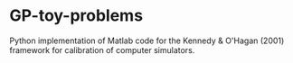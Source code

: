 # GP-toy-problems

Python implementation of Matlab code for the Kennedy & O'Hagan (2001) framework for calibration of computer simulators.